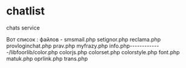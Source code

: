 chatlist
========

chats service

Вот список : файлов - smsmail.php setignor.php reclama.php provloginchat.php prav.php myfrazy.php info.php-------------/libfoorlib/color.php colorjs.php colorset.php colorstyle.php font.php matuk.php oprlink.php trans.php
